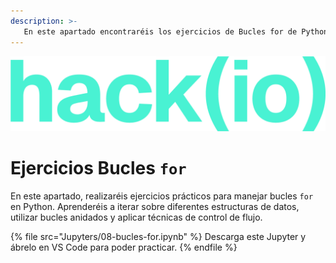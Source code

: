 ```yaml
---
description: >-
   En este apartado encontraréis los ejercicios de Bucles for de Python.
---
```


<div style="text-align: center;">
  <img src="https://github.com/Hack-io-Data/Imagenes/blob/main/01-LogosHackio/logo_celeste@4x.png?raw=true" alt="logo hack(io)" />
</div>

# Ejercicios  Bucles `for`


En este apartado, realizaréis ejercicios prácticos para manejar bucles `for` en Python. Aprenderéis a iterar sobre diferentes estructuras de datos, utilizar bucles anidados y aplicar técnicas de control de flujo. 

{% file src="Jupyters/08-bucles-for.ipynb" %}
Descarga este Jupyter y ábrelo en VS Code para poder practicar.
{% endfile %}